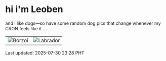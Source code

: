 # hi i'm Leoben

and i like dogs—so have some random dog pics that change whenever my CRON feels like it

|  |  |
|--------|----------|
| ![Borzoi](https://random-dog-vercel.vercel.app/api/random-borzoi?v=1753889322) | ![Labrador](https://random-dog-vercel.vercel.app/api/random-labrador?v=1753889322) |

Last updated: 2025-07-30 23:28 PHT
